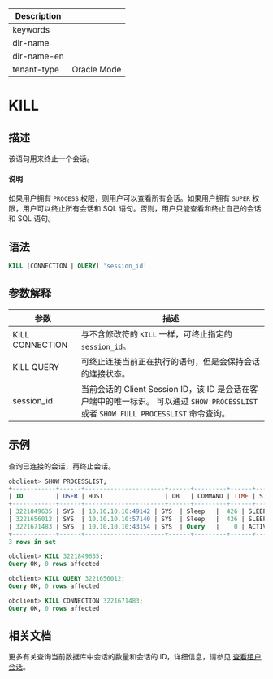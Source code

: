| Description   |                 |
|---------------|-----------------|
| keywords      |                 |
| dir-name      |                 |
| dir-name-en   |                 |
| tenant-type   | Oracle Mode     |

# KILL

## 描述

该语句用来终止一个会话。

  <main id="notice" type='explain'>
    <h4>说明</h4>
    <p>如果用户拥有 <code>PROCESS</code> 权限，则用户可以查看所有会话。如果用户拥有 <code>SUPER</code> 权限，用户可以终止所有会话和 SQL 语句。否则，用户只能查看和终止自己的会话和 SQL 语句。</p>
  </main>

## 语法

```sql
KILL [CONNECTION | QUERY] 'session_id'
```

## 参数解释

|       参数      |                                                      描述                                                      |
|-----------------|--------------------------------------------------------------------------------------------------------------|
| KILL CONNECTION | 与不含修改符的 `KILL` 一样，可终止指定的 `session_id`。                                                                       |
| KILL QUERY      | 可终止连接当前正在执行的语句，但是会保持会话的连接状态。    |
| session_id      | 当前会话的 Client Session ID，该 ID 是会话在客户端中的唯一标识。 可以通过 `SHOW PROCESSLIST` 或者 `SHOW FULL PROCESSLIST` 命令查询。|

## 示例

查询已连接的会话，再终止会话。

```sql
obclient> SHOW PROCESSLIST;
+------------+------+----------------------+------+---------+------+--------+------------------+
| ID         | USER | HOST                 | DB   | COMMAND | TIME | STATE  | INFO             |
+------------+------+----------------------+------+---------+------+--------+------------------+
| 3221849635 | SYS  | 10.10.10.10:49142 | SYS  | Sleep   |  426 | SLEEP  | NULL             |
| 3221656012 | SYS  | 10.10.10.10:57140 | SYS  | Sleep   |  426 | SLEEP  | NULL             |
| 3221671483 | SYS  | 10.10.10.10:43154 | SYS  | Query   |    0 | ACTIVE | show processlist |
+------------+------+----------------------+------+---------+------+--------+------------------+
3 rows in set

obclient> KILL 3221849635;
Query OK, 0 rows affected

obclient> KILL QUERY 3221656012;
Query OK, 0 rows affected

obclient> KILL CONNECTION 3221671483;
Query OK, 0 rows affected
```

## 相关文档

更多有关查询当前数据库中会话的数量和会话的 ID，详细信息，请参见 [查看租户会话](../../../../../1200.database-proxy/1500.view-tenant-sessions.md)。
